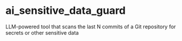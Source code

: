 # ai_sensitive_data_guard
LLM-powered tool that scans the last N commits of a Git repository for secrets or other sensitive data
